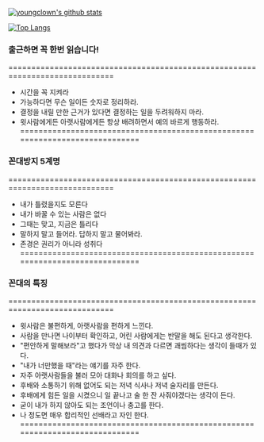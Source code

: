 [![youngclown's github stats](https://github-readme-stats.vercel.app/api?username=youngclown)](https://github.com/anuraghazra/github-readme-stats)

[![Top Langs](https://github-readme-stats.vercel.app/api/top-langs/?username=youngclown)](https://github.com/anuraghazra/github-readme-stats)

<!--
**youngclown/youngclown** is a ✨ _special_ ✨ repository because its `README.md` (this file) appears on your GitHub profile.

Here are some ideas to get you started:

- 🔭 I’m currently working on ...
- 🌱 I’m currently learning ...
- 👯 I’m looking to collaborate on ...
- 🤔 I’m looking for help with ...
- 💬 Ask me about ...
- 📫 How to reach me: ...
- 😄 Pronouns: ...
- ⚡ Fun fact: ...
-->

### 출근하면 꼭 한번 읽습니다!

=============================================================================
- 시간을 꼭 지켜라 
- 가능하다면 무슨 일이든 숫자로 정리하라. 
- 결정을 내릴 만한 근거가 있다면 결정하는 일을 두려워하지 마라. 
- 윗사람에게든 아랫사람에게든 항상 배려하면서 예의 바르게 행동하라. 
=============================================================================


### 꼰대방지 5계명
=============================================================================
- 내가 틀렸을지도 모른다  
- 내가 바꿀 수 있는 사람은 없다  
- 그때는 맞고, 지금은 틀리다  
- 말하지 말고 들어라. 답하지 말고 물어봐라.  
- 존경은 권리가 아니라 성취다  
=============================================================================


### 꼰대의 특징

=============================================================================
- 윗사람은 불편하게, 아랫사람을 편하게 느낀다.   
- 사람을 만나면 나이부터 확인하고, 어린 사람에게는 반말을 해도 된다고 생각한다.    
- "편안하게 말해보라"고 했다가 막상 내 의견과 다르면 괘씸하다는 생각이 들때가 있다.  
- "내가 너만했을 때"라는 얘기를 자주 한다.   
- 자주 아랫사람들을 불러 모아 대화나 회의를 하고 싶다.   
- 후배와 소통하기 위해 없어도 되는 저녁 식사나 저녁 술자리를 만든다.  
- 후배에게 힘든 일을 시켰으니 일 끝나고 술 한 잔 사줘야겠다는 생각이 든다.  
- 굳이 내가 하지 않아도 되는 조언이나 충고를 한다.  
- 나 정도면 매우 합리적인 선배라고 자인 한다.  
=============================================================================

   


